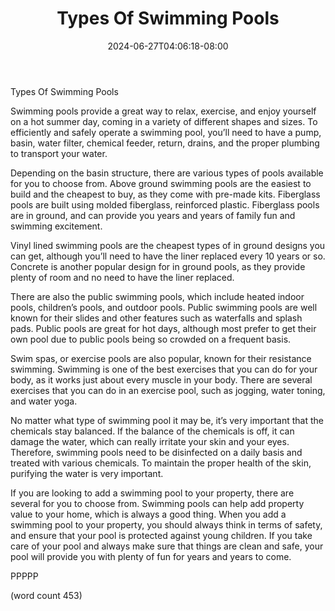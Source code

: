 ﻿---
title: "Types Of Swimming Pools"
date: 2024-06-27T04:06:18-08:00
description: "Swimming-Pools Tips for Web Success"
featured_image: "/images/Swimming-Pools.jpg"
tags: ["Swimming Pools"]
---

Types Of Swimming Pools

Swimming pools provide a great way to relax, exercise, and enjoy yourself on a hot summer day, coming in a variety of different shapes and sizes.  To efficiently and safely operate a swimming pool, you’ll need to have a pump, basin, water filter, chemical feeder, return, drains, and the proper plumbing to transport your water.

Depending on the basin structure, there are various types of pools available for you to choose from.  Above ground swimming pools are the easiest to build and the cheapest to buy, as they come with pre-made kits.  Fiberglass pools are built using molded fiberglass, reinforced plastic.  Fiberglass pools are in ground, and can provide you years and years of family fun and swimming excitement.

Vinyl lined swimming pools are the cheapest types of in ground designs you can get, although you’ll need to have the liner replaced every 10 years or so.  Concrete is another popular design for in ground pools, as they provide plenty of room and no need to have the liner replaced.

There are also the public swimming pools, which include heated indoor pools, children’s pools, and outdoor pools.  Public swimming pools are well known for their slides and other features such as waterfalls and splash pads.  Public pools are great for hot days, although most prefer to get their own pool due to public pools being so crowded on a frequent basis.

Swim spas, or exercise pools are also popular, known for their resistance swimming.  Swimming is one of the best exercises that you can do for your body, as it works just about every muscle in your body.  There are several exercises that you can do in an exercise pool, such as jogging, water toning, and water yoga.

No matter what type of swimming pool it may be, it’s very important that the chemicals stay balanced.  If the balance of the chemicals is off, it can damage the water, which can really irritate your skin and your eyes.  Therefore, swimming pools need to be disinfected on a daily basis and treated with various chemicals.  To maintain the proper health of the skin, purifying the water is very important.  

If you are looking to add a swimming pool to your property, there are several for you to choose from.  Swimming pools can help add property value to your home, which is always a good thing.  When you add a swimming pool to your property, you should always think in terms of safety, and ensure that your pool is protected against young children.  If you take care of your pool and always make sure that things are clean and safe, your pool will provide you with plenty of fun for years and years to come.

PPPPP

(word count 453)
